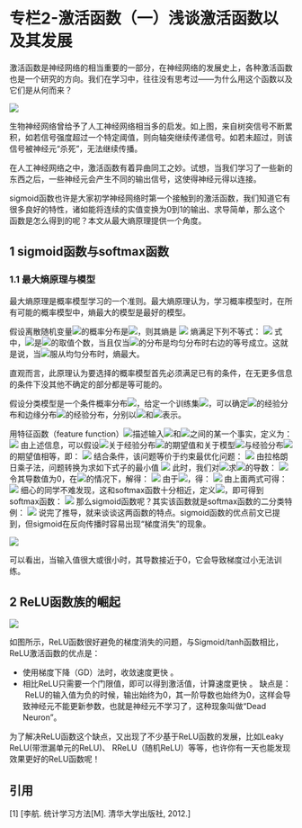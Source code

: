 # 专栏2-激活函数（一）浅谈激活函数以及其发展

激活函数是神经网络的相当重要的一部分，在神经网络的发展史上，各种激活函数也是一个研究的方向。我们在学习中，往往没有思考过——为什么用这个函数以及它们是从何而来？


![](https://cdn.nlark.com/yuque/0/2020/jpeg/1626951/1598705956922-2b395354-cf37-4e1f-b4b7-bb8ce8ae8cc3.jpeg#align=left&display=inline&height=229&margin=%5Bobject%20Object%5D&originHeight=229&originWidth=400&size=0&status=done&style=none&width=400)


生物神经网络曾给予了人工神经网络相当多的启发。如上图，来自树突信号不断累积，如若信号强度超过一个特定阈值，则向轴突继续传递信号。如若未超过，则该信号被神经元“杀死”，无法继续传播。


在人工神经网络之中，激活函数有着异曲同工之妙。试想，当我们学习了一些新的东西之后，一些神经元会产生不同的输出信号，这使得神经元得以连接。


sigmoid函数也许是大家初学神经网络时第一个接触到的激活函数，我们知道它有很多良好的特性，诸如能将连续的实值变换为0到1的输出、求导简单，那么这个函数是怎么得到的呢？本文从最大熵原理提供一个角度。


## 1 sigmoid函数与softmax函数


### 1.1 最大熵原理与模型


最大熵原理是概率模型学习的一个准则[](#refer-anchor)。最大熵原理认为，学习概率模型时，在所有可能的概率模型中，熵最大的模型是最好的模型。


假设离散随机变量![](https://cdn.nlark.com/yuque/__latex/02129bb861061d1a052c592e2dc6b383.svg#card=math&code=X&height=17&width=16)的概率分布是![](https://cdn.nlark.com/yuque/__latex/0c3d72395d7576ab13b9e9389f865960.svg#card=math&code=P%28X%29&height=22&width=44)，则其熵是
![](https://cdn.nlark.com/yuque/__latex/8f1b4c49cce517b24ad56f6e9993af2d.svg#card=math&code=H%28P%29%3D-%5Csum_%7Bx%7DP%28x%29%5Clog%20P%28x%29&height=44&width=226)
熵满足下列不等式：
![](https://cdn.nlark.com/yuque/__latex/265923ed18650faf71dbd199e79df440.svg#card=math&code=0%5Cleqslant%20H%28P%29%5Cleqslant%20%5Clog%20%7CX%7C&height=22&width=157)
式中，![](https://cdn.nlark.com/yuque/__latex/e4240ff886dbbfcedd3db989e33b4853.svg#card=math&code=%7CX%7C&height=22&width=26)是![](https://cdn.nlark.com/yuque/__latex/02129bb861061d1a052c592e2dc6b383.svg#card=math&code=X&height=17&width=16)的取值个数，当且仅当![](https://cdn.nlark.com/yuque/__latex/02129bb861061d1a052c592e2dc6b383.svg#card=math&code=X&height=17&width=16)的分布是均匀分布时右边的等号成立。这就是说，当![](https://cdn.nlark.com/yuque/__latex/02129bb861061d1a052c592e2dc6b383.svg#card=math&code=X&height=17&width=16)服从均匀分布时，熵最大。


直观而言，此原理认为要选择的概率模型首先必须满足已有的条件，在无更多信息的条件下没其他不确定的部分都是等可能的。


假设分类模型是一个条件概率分布![](https://cdn.nlark.com/yuque/__latex/a8c14bbd3415899e56075e656f90cb72.svg#card=math&code=P%28Y%5Cmid%20X%29&height=22&width=74)，给定一个训练集![](https://cdn.nlark.com/yuque/__latex/e5c8c08678420c4ed8772431edd1ee2f.svg#card=math&code=T%3D%5Cleft%5C%7B%28x_1%2Cy_1%29%2C%28x_2%2Cy_2%29%2C%5Ccdots%2C%28x_N%2Cy_N%29%5Cright%5C%7D&height=22&width=296)，可以确定![](https://cdn.nlark.com/yuque/__latex/eb58c4cfd17b18317dbf1ff80dd5945c.svg#card=math&code=P%28X%2C%20Y%29&height=22&width=66)的经验分布和边缘分布![](https://cdn.nlark.com/yuque/__latex/0c3d72395d7576ab13b9e9389f865960.svg#card=math&code=P%28X%29&height=22&width=44)的经验分布，分别以![](https://cdn.nlark.com/yuque/__latex/8322551529aade877b571c9792bb8b1e.svg#card=math&code=%5Ctilde%7BP%7D%28X%2CY%29&height=25&width=67)和![](https://cdn.nlark.com/yuque/__latex/f1be63e1f3c27ea3bd0a985bd77b5c31.svg#card=math&code=%5Ctilde%7BP%7D%28X%29&height=25&width=45)表示。


用特征函数（feature function）![](https://cdn.nlark.com/yuque/__latex/3baf1600ae50930a155f58ae172b51bd.svg#card=math&code=f%28x%2Cy%29&height=22&width=53)描述输入![](https://cdn.nlark.com/yuque/__latex/9dd4e461268c8034f5c8564e155c67a6.svg#card=math&code=x&height=13&width=10)和![](https://cdn.nlark.com/yuque/__latex/415290769594460e2e485922904f345d.svg#card=math&code=y%0A&height=16&width=9)之间的某一个事实，定义为：
![](https://cdn.nlark.com/yuque/__latex/08d36943dfde1f45f46932c01507bd53.svg#card=math&code=f%28x%2C%20y%29%3D%5Cleft%5C%7B%5Cbegin%7Barray%7D%7Bll%7D%0A1%2C%20%26%20x%20%5Ctext%20%7B%20%E4%B8%8E%20%7D%20y%20%5Ctext%20%7B%20%E6%BB%A1%E8%B6%B3%E6%9F%90%E4%B8%80%E4%BA%8B%E5%AE%9E%20%7D%20%5C%5C%0A0%2C%20%26%20%5Ctext%20%7B%20%E5%90%A6%E5%88%99%20%7D%0A%5Cend%7Barray%7D%5Cright.&height=60&width=292)
由上述信息，可以假设![](https://cdn.nlark.com/yuque/__latex/3baf1600ae50930a155f58ae172b51bd.svg#card=math&code=f%28x%2Cy%29&height=22&width=53)关于经验分布![](https://cdn.nlark.com/yuque/__latex/8322551529aade877b571c9792bb8b1e.svg#card=math&code=%5Ctilde%7BP%7D%28X%2CY%29&height=25&width=67)的期望值和关于模型![](https://cdn.nlark.com/yuque/__latex/a8c14bbd3415899e56075e656f90cb72.svg#card=math&code=P%28Y%5Cmid%20X%29&height=22&width=74)与经验分布![](https://cdn.nlark.com/yuque/__latex/f1be63e1f3c27ea3bd0a985bd77b5c31.svg#card=math&code=%5Ctilde%7BP%7D%28X%29&height=25&width=45)的期望值相等，即：
![](https://cdn.nlark.com/yuque/__latex/b2f93ffc8d9126fb7bee973626a17030.svg#card=math&code=%5Csum%7Bx%2C%20y%7D%20%5Ctilde%7BP%7D%28x%2C%20y%29%20f%7Bi%7D%28x%2C%20y%29%3D%5Csum%7Bx%2C%20y%7D%20%5Ctilde%7BP%7D%28x%29%20P%28y%20%5Cmid%20x%29%20f%7Bi%7D%28x%2C%20y%29&height=30&width=422)
结合条件，该问题等价于约束最优化问题：
![](https://cdn.nlark.com/yuque/__latex/66b336b3074b85e4755018c122ca30c1.svg#card=math&code=%5Cbegin%7Baligned%7D%0A%26%5Cmin%20_%7BP%20%5Cin%20%5Cmathbf%7BC%7D%7D%20-%20H%28P%29%3D%5Csum_%7Bx%2C%20y%7D%20%5Ctilde%7BP%7D%28x%29%20P%28y%20%5Cmid%20x%29%20%5Clog%20P%28y%20%5Cmid%20x%29%5C%5C%0A%5Ctext%20%7B%20s.t.%20%7D%20%26%5Cquad%20E_%7BP%7D%5Cleft%28f_%7Bi%7D%5Cright%29%3DE_%7B%5Ctilde%7BP%7D%7D%5Cleft%28f_%7Bi%7D%5Cright%29%2C%20%5Cquad%20i%3D1%2C2%2C%20%5Ccdots%2C%20n%5C%5C%0A%26%5Csum_%7By%7D%20P%28y%20%5Cmid%20x%29%3D1%0A%5Cend%7Baligned%7D&height=119&width=391)
由拉格朗日乘子法，问题转换为求如下式子的最小值
![](https://cdn.nlark.com/yuque/__latex/3db87c464323e3f910361793e81ee12d.svg#card=math&code=%5Cbegin%7Bequation%7D%0AL%3D%5Csum_%7Bx%2C%20y%7D%20%5Ctilde%7BP%7D%28x%29%20P%28y%20%5Cmid%20x%29%20%5Cln%20P%28y%20%5Cmid%20x%29-w_%7B0%7D%5Cleft%28%5Csum_%7By%7D%20P%28y%20%5Cmid%20x%29-1%5Cright%29-%5Csum_%7Bi%7D%20w_%7Bi%7D%5Cleft%28%5Csum_%7Bx%2C%20y%7D%20%5Ctilde%7BP%7D%28x%2C%20y%29%20f_%7Bi%7D%28x%2C%20y%29%5Cright.%0A%5Cleft.-%5Csum_%7Bx%2C%20y%7D%20%5Ctilde%7BP%7D%28x%29%20P%28y%20%5Cmid%20x%29%20f_%7Bi%7D%28x%2C%20y%29%5Cright%29%0A%5Cend%7Bequation%7D&height=61&width=926)
此时，我们对![](https://cdn.nlark.com/yuque/__latex/d20caec3b48a1eef164cb4ca81ba2587.svg#card=math&code=L%0A&height=17&width=12)求![](https://cdn.nlark.com/yuque/__latex/7082016653a57c45dae6f7d57ceea8ba.svg#card=math&code=P%28Y%7CX%29&height=22&width=64)的导数：
![](https://cdn.nlark.com/yuque/__latex/c4927c0330acea3c6a80a5a7a8a341f0.svg#card=math&code=%5Cbegin%7Baligned%7D%0A%5Cfrac%7B%5Cpartial%7BL%7D%7D%7B%5Cpartial%20P%28y%20%5Cmid%20x%29%7D%20%26%3D%5Csum_%7Bx%2Cy%7D%5Ctilde%7BP%7D%28x%29%28%5Clog%20P%28y%20%5Cmid%20x%29%2B1%29-%5Csum_%7Bx%2Cy%7Dw_%7B0%7D%2B%5Csum_%7Bi%7D%20w_%7Bi%7D%28x%29%20%5Ctilde%7BP%7D%28x%29%20f_%7Bi%7D%28x%2C%20y%29%20%5C%5C%0A%26%3D%5Csum_%7Bx%2Cy%7D%5Ctilde%7BP%7D%28x%29%5Cleft%28%28%5Clog%20P%28y%20%5Cmid%20x%29%2B1%29-w_%7B0%7D%2B%5Csum_%7Bi%7D%20w_%7Bi%7D%28x%29%20f_%7Bi%7D%28x%2C%20y%29%5Cright%29%0A%5Cend%7Baligned%7D&height=116&width=591)
令其导数值为0，在![](https://cdn.nlark.com/yuque/__latex/d99cfe9ff0c39d7bf65af8d9c054b79e.svg#card=math&code=%5Ctilde%7BP%7D%28X%29%20%3E%200&height=25&width=79)的情况下，解得：
![](https://cdn.nlark.com/yuque/__latex/549341876c8ac1a3a498ffeff1e82ac4.svg#card=math&code=P%28y%5Cmid%20x%29%3D%20%5Cexp%20%5Cleft%28%20%5Csum_%7Bi%3D1%7D%5E%7Bn%7D%20w_if_i%28x%2Cy%29%2Bw_0-1%20%5Cright%29&height=60&width=332)
由于![](https://cdn.nlark.com/yuque/__latex/c80656c040357825becedcb7cb5dd1e1.svg#card=math&code=%5Csum_%7By%7DP%28y%5Cmid%20x%29%3D1&height=46&width=128)，得：
![](https://cdn.nlark.com/yuque/__latex/6ec7148cb7c7dfff6415b8686ca98fd8.svg#card=math&code=%5Cbegin%7Baligned%7D%0A%5Csum_%7By%7DP%28y%5Cmid%20x%29%20%26%3D%20%5Csum_%7By%7D%5Cexp%20%5Cleft%28%20%5Csum_%7Bi%3D1%7D%5E%7Bn%7D%20w_if_i%28x%2Cy%29%2Bw_0-1%20%5Cright%29%20%5C%5C%0A%26%3D%5Cfrac%7B%5Csum_%7By%7D%5Cexp%20%5Cleft%28%20%5Csum_%7Bi%3D1%7D%5E%7Bn%7D%20w_if_i%28x%2Cy%29%20%5Cright%29%7D%7B%5Cexp%281-w_0%29%7D%20%3D%201%0A%5Cend%7Baligned%7D&height=119&width=399)
由上面两式可得：
![](https://cdn.nlark.com/yuque/__latex/f39166152a954c76016ae4f41e7ab31c.svg#card=math&code=P%28y%20%5Cmid%20x%29%3D%5Cfrac%7Be%5E%7B-%5Csum_%7Bi%7D%20w_%7Bi%7D%20f_%7Bi%7D%28x%2C%20y%29%7D%7D%7B%5Csum_%7By%7D%20e%5E%7B-%5Csum_%7Bi%7D%20w_%7Bi%7D%20f_%7Bi%7D%28x%2C%20y%29%7D%7D&height=57&width=227)
细心的同学不难发现，这和softmax函数十分相近，定义![](https://cdn.nlark.com/yuque/__latex/b45968e3bb6aced8b1a147b64a0d31fa.svg#card=math&code=f_i%28x%2Cy%29%3Dx&height=22&width=94)，即可得到softmax函数：
![](https://cdn.nlark.com/yuque/__latex/4ed9b92542efd1ccb687a91184d6e5ea.svg#card=math&code=P%28y%20%5Cmid%20x%29%3D%5Cfrac%7Be%5E%7B-%5Csum_%7Bi%7D%20w_%7Bi%7D%20x%7D%7D%7B%5Csum_%7By%7D%20e%5E%7B-%5Csum_%7Bi%7D%20w_%7Bi%7D%20x%7D%7D&height=57&width=195)
那么sigmoid函数呢？其实该函数就是softmax函数的二分类特例：
![](https://cdn.nlark.com/yuque/__latex/0539b7a495f303bedbe58e02cf16177d.svg#card=math&code=P%28y%3D1%20%5Cmid%20x%29%3D%5Cfrac%7B1%7D%7B1%2Be%5E%7B%5Csum_%7Bi%7D%20w_%7Bi%7D%20x%7D%7D&height=46&width=217)
说完了推导，就来谈谈这两函数的特点。sigmoid函数的优点前文已提到，但sigmoid在反向传播时容易出现“梯度消失”的现象。


![](https://cdn.nlark.com/yuque/0/2020/png/1626951/1598705956978-d5c77111-8293-4191-98a9-0f0db67929c8.png#align=left&display=inline&height=277&margin=%5Bobject%20Object%5D&originHeight=277&originWidth=372&size=0&status=done&style=none&width=372)


可以看出，当输入值很大或很小时，其导数接近于0，它会导致梯度过小无法训练。


## 2 ReLU函数族的崛起


![](https://cdn.nlark.com/yuque/0/2020/png/1626951/1598705956930-5da620dc-d34a-447d-b601-a45f1d4ddffc.png#align=left&display=inline&height=277&margin=%5Bobject%20Object%5D&originHeight=277&originWidth=368&size=0&status=done&style=none&width=368)


如图所示，ReLU函数很好避免的梯度消失的问题，与Sigmoid/tanh函数相比，ReLU激活函数的优点是：


- 使用梯度下降（GD）法时，收敛速度更快 。
- 相比ReLU只需要一个门限值，即可以得到激活值，计算速度更快 。
缺点是：  ReLU的输入值为负的时候，输出始终为0，其一阶导数也始终为0，这样会导致神经元不能更新参数，也就是神经元不学习了，这种现象叫做“Dead Neuron”。



为了解决ReLU函数这个缺点，又出现了不少基于ReLU函数的发展，比如Leaky ReLU(带泄漏单元的ReLU)、 RReLU（随机ReLU）等等，也许你有一天也能发现效果更好的ReLU函数呢！




## 引用


[1] [李航. 统计学习方法[M]. 清华大学出版社, 2012.]
